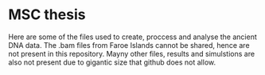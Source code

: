 # MSC thesis

Here are some of the files used to create, proccess and analyse the ancient DNA data. 
The .bam files from Faroe Islands cannot be shared, hence are not present in this repository.
Mayny other files, results and simulstions are also not present due to gigantic size that github does not allow. 
